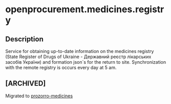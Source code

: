 # openprocurement.medicines.registry

## Description
Service for obtaining up-to-date information on the medicines registry (State Register of Drugs of Ukraine - Державний реєстр лікарських засобів України) and formation json`s for the return to site.
Synchronization with the remote registry is occurs every day at 5 am.

## **[ARCHIVED]**

Migrated to [prozorro-medicines](https://github.com/ProzorroUKR/prozorro-medicines)
